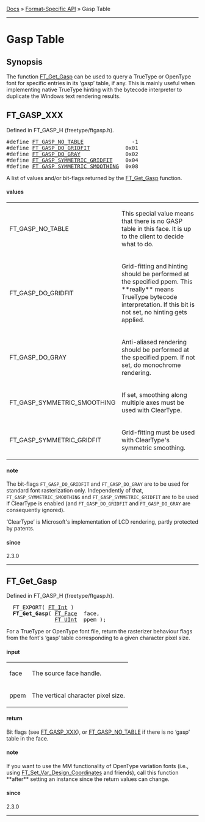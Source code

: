 [Docs](ft2-index.md) &raquo; [Format-Specific API](ft2-toc.md#format-specific-api) &raquo; Gasp Table

-------------------------------

# Gasp Table

## Synopsis

The function <a href="../ft2-gasp_table/#ft_get_gasp">FT_Get_Gasp</a> can be used to query a TrueType or OpenType font for specific entries in its &lsquo;gasp&rsquo; table, if any. This is mainly useful when implementing native TrueType hinting with the bytecode interpreter to duplicate the Windows text rendering results.

## FT_GASP_XXX

Defined in FT_GASP_H (freetype/ftgasp.h).

<div class = "codehilite">
<pre>
#<span class="keyword">define</span> <a href="../ft2-gasp_table/#ft_gasp_no_table">FT_GASP_NO_TABLE</a>               -1
#<span class="keyword">define</span> <a href="../ft2-gasp_table/#ft_gasp_do_gridfit">FT_GASP_DO_GRIDFIT</a>           0x01
#<span class="keyword">define</span> <a href="../ft2-gasp_table/#ft_gasp_do_gray">FT_GASP_DO_GRAY</a>              0x02
#<span class="keyword">define</span> <a href="../ft2-gasp_table/#ft_gasp_symmetric_gridfit">FT_GASP_SYMMETRIC_GRIDFIT</a>    0x04
#<span class="keyword">define</span> <a href="../ft2-gasp_table/#ft_gasp_symmetric_smoothing">FT_GASP_SYMMETRIC_SMOOTHING</a>  0x08
</pre>
</div>


A list of values and/or bit-flags returned by the <a href="../ft2-gasp_table/#ft_get_gasp">FT_Get_Gasp</a> function.

<h4>values</h4>
<table class="fields">
<tr><td class="val" id="ft_gasp_no_table">FT_GASP_NO_TABLE</td><td class="desc">
<p>This special value means that there is no GASP table in this face. It is up to the client to decide what to do.</p>
</td></tr>
<tr><td class="val" id="ft_gasp_do_gridfit">FT_GASP_DO_GRIDFIT</td><td class="desc">
<p>Grid-fitting and hinting should be performed at the specified ppem. This &#42;&#42;really&#42;&#42; means TrueType bytecode interpretation. If this bit is not set, no hinting gets applied.</p>
</td></tr>
<tr><td class="val" id="ft_gasp_do_gray">FT_GASP_DO_GRAY</td><td class="desc">
<p>Anti-aliased rendering should be performed at the specified ppem. If not set, do monochrome rendering.</p>
</td></tr>
<tr><td class="val" id="ft_gasp_symmetric_smoothing">FT_GASP_SYMMETRIC_SMOOTHING</td><td class="desc">
<p>If set, smoothing along multiple axes must be used with ClearType.</p>
</td></tr>
<tr><td class="val" id="ft_gasp_symmetric_gridfit">FT_GASP_SYMMETRIC_GRIDFIT</td><td class="desc">
<p>Grid-fitting must be used with ClearType's symmetric smoothing.</p>
</td></tr>
</table>

<h4>note</h4>

The bit-flags `FT_GASP_DO_GRIDFIT` and `FT_GASP_DO_GRAY` are to be used for standard font rasterization only. Independently of that, `FT_GASP_SYMMETRIC_SMOOTHING` and `FT_GASP_SYMMETRIC_GRIDFIT` are to be used if ClearType is enabled (and `FT_GASP_DO_GRIDFIT` and `FT_GASP_DO_GRAY` are consequently ignored).

&lsquo;ClearType&rsquo; is Microsoft's implementation of LCD rendering, partly protected by patents.

<h4>since</h4>

2.3.0

<hr>

## FT_Get_Gasp

Defined in FT_GASP_H (freetype/ftgasp.h).

<div class = "codehilite">
<pre>
  FT_EXPORT( <a href="../ft2-basic_types/#ft_int">FT_Int</a> )
  <b>FT_Get_Gasp</b>( <a href="../ft2-base_interface/#ft_face">FT_Face</a>  face,
               <a href="../ft2-basic_types/#ft_uint">FT_UInt</a>  ppem );
</pre>
</div>


For a TrueType or OpenType font file, return the rasterizer behaviour flags from the font's &lsquo;gasp&rsquo; table corresponding to a given character pixel size.

<h4>input</h4>
<table class="fields">
<tr><td class="val" id="face">face</td><td class="desc">
<p>The source face handle.</p>
</td></tr>
<tr><td class="val" id="ppem">ppem</td><td class="desc">
<p>The vertical character pixel size.</p>
</td></tr>
</table>

<h4>return</h4>

Bit flags (see <a href="../ft2-gasp_table/#ft_gasp_xxx">FT_GASP_XXX</a>), or <a href="../ft2-gasp_table/#ft_gasp_xxx">FT_GASP_NO_TABLE</a> if there is no &lsquo;gasp&rsquo; table in the face.

<h4>note</h4>

If you want to use the MM functionality of OpenType variation fonts (i.e., using <a href="../ft2-multiple_masters/#ft_set_var_design_coordinates">FT_Set_Var_Design_Coordinates</a> and friends), call this function &#42;&#42;after&#42;&#42; setting an instance since the return values can change.

<h4>since</h4>

2.3.0

<hr>


